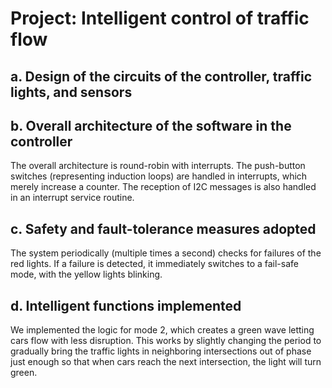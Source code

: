 Project: Intelligent control of traffic flow
============================================

a. Design of the circuits of the controller, traffic lights, and sensors
------------------------------------------------------------------------


b. Overall architecture of the software in the controller
---------------------------------------------------------

The overall architecture is round-robin with interrupts. The push-button
switches (representing induction loops) are handled in interrupts, which
merely increase a counter. The reception of I2C messages is also handled
in an interrupt service routine.

c. Safety and fault-tolerance measures adopted
----------------------------------------------

The system periodically (multiple times a second) checks for failures of
the red lights. If a failure is detected, it immediately switches to a
fail-safe mode, with the yellow lights blinking.

d. Intelligent functions implemented
------------------------------------

We implemented the logic for mode 2, which creates a green wave letting
cars flow with less disruption. This works by slightly changing the
period to gradually bring the traffic lights in neighboring
intersections out of phase just enough so that when cars reach the next
intersection, the light will turn green.
